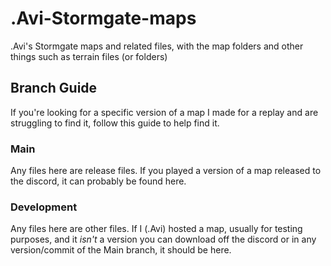 # .Avi-Stormgate-maps
.Avi's Stormgate maps and related files, with the map folders and other things such as terrain files (or folders)

## Branch Guide
If you're looking for a specific version of a map I made for a replay and are struggling to find it, follow this guide to help find it.
### Main
Any files here are release files. If you played a version of a map released to the discord, it can probably be found here.
### Development
Any files here are other files. If I (.Avi) hosted a map, usually for testing purposes, and it *isn't* a version you can download off the discord or in any version/commit of the Main branch, it should be here.
